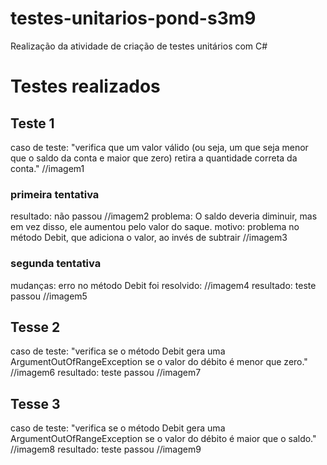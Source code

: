 # testes-unitarios-pond-s3m9
 Realização da atividade de criação de testes unitários com C#
# Testes realizados
## Teste 1
caso de teste: "verifica que um valor válido (ou seja, um que seja menor que o saldo da conta e maior que zero) retira a quantidade correta da conta."
//imagem1
### primeira tentativa
resultado: não passou
//imagem2
problema: O saldo deveria diminuir, mas em vez disso, ele aumentou pelo valor do saque.
motivo: problema no método Debit, que adiciona o valor, ao invés de subtrair
//imagem3
### segunda tentativa
mudanças: erro no método Debit foi resolvido:
//imagem4
resultado: teste passou
//imagem5
## Tesse 2
caso de teste: "verifica se o método Debit gera uma ArgumentOutOfRangeException se o valor do débito é menor que zero."
//imagem6
resultado: teste passou 
//imagem7
## Tesse 3
caso de teste: "verifica se o método Debit gera uma ArgumentOutOfRangeException se o valor do débito é maior que o saldo."
//imagem8
resultado: teste passou
//imagem9
